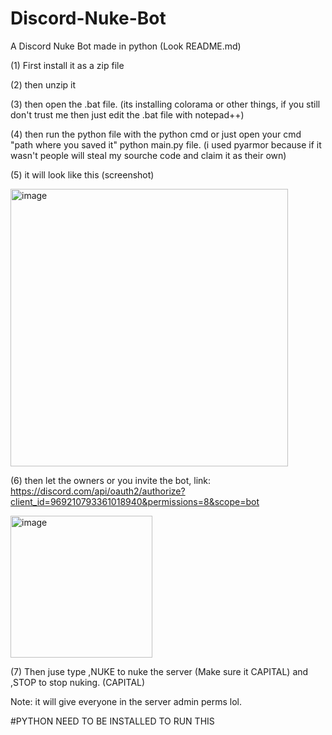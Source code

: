 # Discord-Nuke-Bot
A Discord Nuke Bot made in python (Look README.md) 

(1) First install it as a zip file

(2) then unzip it

(3) then open the .bat file. (its installing colorama or other things, if you still don't trust me then just edit the .bat file with notepad++) 

(4) then run the python file with the python cmd or just open your cmd "path where you saved it" python main.py file. (i used pyarmor because if it wasn't people will steal my sourche code and claim it as their own)

(5) it will look like this (screenshot)

<img width="444" alt="image" src="https://user-images.githubusercontent.com/78307466/166102705-1d72c1c5-8bd7-45d5-89c0-77f73ac6d362.png">

(6) then let the owners or you invite the bot, link: https://discord.com/api/oauth2/authorize?client_id=969210793361018940&permissions=8&scope=bot

<img width="227" alt="image" src="https://user-images.githubusercontent.com/78307466/166102930-766a6bab-dc8e-435b-9743-003eefcfceef.png">

(7) Then juse type ,NUKE to nuke the server (Make sure it CAPITAL) and ,STOP to stop nuking. (CAPITAL)

Note: it will give everyone in the server admin perms lol.

#PYTHON NEED TO BE INSTALLED TO RUN THIS

